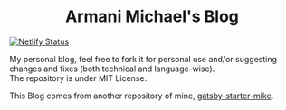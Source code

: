 <h1 align="center">
  Armani Michael's Blog
</h1>

[![Netlify Status](https://api.netlify.com/api/v1/badges/9424bb0d-478c-4e7b-a8ed-0eafbf0207e3/deploy-status)](https://app.netlify.com/sites/armanimichael-blog/deploys)

My personal blog, feel free to fork it for personal use and/or suggesting changes and fixes (both technical and language-wise). <br />
The repository is under MIT License.

This Blog comes from another repository of mine, [gatsby-starter-mike](https://github.com/armanimichael/gatsby-starter-mike).
